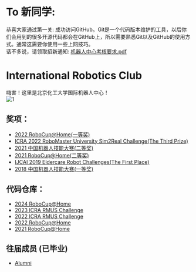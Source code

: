 # To 新同学:
恭喜大家通过第一关: 成功访问GitHub。Git是一个代码版本维护的工具，以后你们会用到的很多开源代码都会在GitHub上，所以需要熟悉Git以及GitHub的使用方式。通常这需要你使用一些上网技巧。</br>
话不多说，请领取招新通知:
[机器人中心考核要求.pdf](profile/机器人中心考核要求.pdf)

# International Robotics Club
嗨害！这里是北京化工大学国际机器人中心！</br>
![1](https://github.com/mvyp/.github/blob/main/profile/imgs/1.jpg)</br>

## 奖项：
* [2022 RoboCup@Home(一等奖)](profile/imgs/2022robocup.jpg)
* [ICRA 2022 RoboMaster University Sim2Real Challenge(The Third Prize)](profile/imgs/2.jpg)
* [2021 中国机器人技能大赛(二等奖)](profile/imgs/3.jpg)
* [2021 RoboCup@Home(二等奖)](profile/imgs/4.jpg)
* [IJCAI 2019 Eldercare Robot Challenges(The First Place)](profile/imgs/5.jpg)
* [2018 中国机器人技能大赛(一等奖)](profile/imgs/6.jpg)

## 代码仓库：
* [2024 RoboCup@Home](https://github.com/mvyp/Robocup_2024)
* [2023 ICRA RMUS Challenge](https://github.com/mvyp/buct_sim2real2023)
* [2022 ICRA RMUS Challenge](https://github.com/mvyp/buct_sim2real2022)
* [2022 RoboCup@Home](https://github.com/mvyp/RoboCup-Home2022)
* [2021 RoboCup@Home](https://github.com/mvyp/RoboCup2021_MAIN)

## 往届成员 (已毕业)
* [Alumni](profile/alumni.md)
